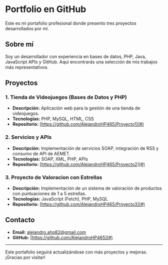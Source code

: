 # Portfolio en GitHub

Este es mi portafolio profesional donde presento tres proyectos desarrollados por mí.

## Sobre mí
Soy un desarrollador con experiencia en bases de datos, PHP, Java, JavaScript APIs y GitHub. Aquí encontrarás una selección de mis trabajos más representativos.

## Proyectos

### 1. Tienda de Videojuegos (Bases de Datos y PHP)
- **Descripción:** Aplicación web para la gestión de una tienda de videojuegos.
- **Tecnologías:** PHP, MySQL, HTML, CSS
- **Repositorio:** [https://github.com/AlejandroHP465/Proyecto1](#)

### 2. Servicios y APIs
- **Descripción:** Implementación de servicios SOAP, integración de RSS y consumo de API de AEMET.
- **Tecnologías:** SOAP, XML, PHP, APIs
- **Repositorio:** [https://github.com/AlejandroHP465/Proyecto2](#)

### 3. Proyecto de Valoracion con Estrellas
- **Descripción:** Implementación de un sistema de valoración de productos con puntuaciones de 1 a 5 estrellas.
- **Tecnologías:** JavaScript (Fetch), PHP, MySQL
- **Repositorio:** [https://github.com/AlejandroHP465/Proyecto3](#)

## Contacto
- **Email:** alejandro.ahp82@gmail.com
- **GitHub:** [https://github.com/AlejandroHP465](#)

---
Este portafolio seguirá actualizándose con más proyectos y mejoras. ¡Gracias por visitar!
